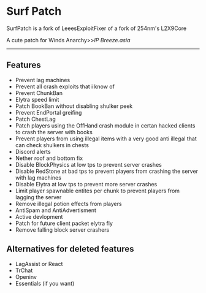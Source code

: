 # Surf Patch
SurfPatch is a fork of LeeesExploitFixer of a fork of 254nm's L2X9Core

A cute patch for Winds Anarchy>>*IP Breeze.asia*
___

## Features

* Prevent lag machines 
* Prevent all crash exploits that i know of
* Prevent ChunkBan
* Elytra speed limit
* Patch BookBan without disabling shulker peek
* Prevent EndPortal greifing
* Patch ChestLag
* Patch players using the OffHand crash module in certan hacked clients to crash the server with books
* Prevent players from using illegal items with a very good anti illegal that can check shulkers in chests
* Discord alerts
* Nether roof and bottom fix
* Disable BlockPhysics at low tps to prevent server crashes
* Disable RedStone at bad tps to prevent players from crashing the server with lag machines
* Disable Elytra at low tps to prevent more server crashes
* Limit player spawnable entites per chunk to prevent players from lagging the server
* Remove illegal potion effects from players
* AntiSpam and AntiAdvertisment
* Active devlopment
* Patch for future client packet elytra fly
* Remove falling block server crashers
## Alternatives for deleted features
* LagAssist or React
* TrChat
* Openinv
* Essentials (if you want)
